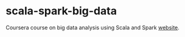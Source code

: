 # scala-spark-big-data
Coursera course on big data analysis using Scala and Spark [website](https://www.coursera.org/learn/scala-spark-big-data).
